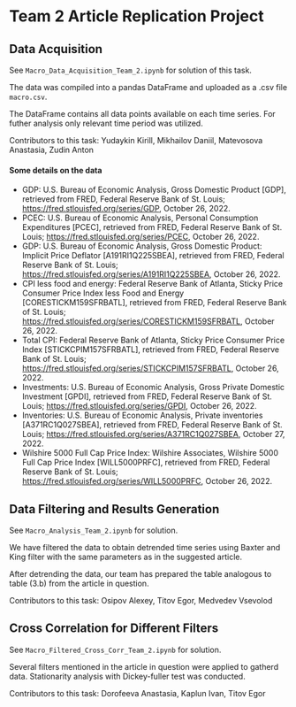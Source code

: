 # Team 2 Article Replication Project

## Data Acquisition
See `Macro_Data_Acquisition_Team_2.ipynb` for solution of this task.

The data was compiled into a pandas DataFrame and uploaded as a .csv file `macro.csv`.

The DataFrame contains all data points available on each time series. For futher analysis only relevant time period was utilized.

Contributors to this task: Yudaykin Kirill, Mikhailov Daniil, Matevosova Anastasia, Zudin Anton

#### Some details on the data
- GDP: U.S. Bureau of Economic Analysis, Gross Domestic Product [GDP], retrieved from FRED, Federal Reserve Bank of St. Louis; https://fred.stlouisfed.org/series/GDP, October 26, 2022.
- PCEC: U.S. Bureau of Economic Analysis, Personal Consumption Expenditures [PCEC], retrieved from FRED, Federal Reserve Bank of St. Louis; https://fred.stlouisfed.org/series/PCEC, October 26, 2022.
- GDP: U.S. Bureau of Economic Analysis, Gross Domestic Product: Implicit Price Deflator [A191RI1Q225SBEA], retrieved from FRED, Federal Reserve Bank of St. Louis; https://fred.stlouisfed.org/series/A191RI1Q225SBEA, October 26, 2022.
- CPI less food and energy: Federal Reserve Bank of Atlanta, Sticky Price Consumer Price Index less Food and Energy [CORESTICKM159SFRBATL], retrieved from FRED, Federal Reserve Bank of St. Louis; https://fred.stlouisfed.org/series/CORESTICKM159SFRBATL, October 26, 2022.
- Total CPI: Federal Reserve Bank of Atlanta, Sticky Price Consumer Price Index [STICKCPIM157SFRBATL], retrieved from FRED, Federal Reserve Bank of St. Louis; https://fred.stlouisfed.org/series/STICKCPIM157SFRBATL, October 26, 2022.
- Investments: U.S. Bureau of Economic Analysis, Gross Private Domestic Investment [GPDI], retrieved from FRED, Federal Reserve Bank of St. Louis; https://fred.stlouisfed.org/series/GPDI, October 26, 2022.
- Inventories: U.S. Bureau of Economic Analysis, Private inventories [A371RC1Q027SBEA], retrieved from FRED, Federal Reserve Bank of St. Louis; https://fred.stlouisfed.org/series/A371RC1Q027SBEA, October 27, 2022.
- Wilshire 5000 Full Cap Price Index: Wilshire Associates, Wilshire 5000 Full Cap Price Index [WILL5000PRFC], retrieved from FRED, Federal Reserve Bank of St. Louis; https://fred.stlouisfed.org/series/WILL5000PRFC, October 26, 2022.

## Data Filtering and Results Generation
See `Macro_Analysis_Team_2.ipynb` for solution.

We have filtered the data to obtain detrended time series using Baxter and King filter with the same parameters as in the suggested article.

After detrending the data, our team has prepared the table analogous to table (3.b) from the article in question.

Contributors to this task: Osipov Alexey, Titov Egor, Medvedev Vsevolod

## Cross Correlation for Different Filters
See `Macro_Filtered_Cross_Corr_Team_2.ipynb` for solution.

Several filters mentioned in the article in question were applied to gatherd data. Stationarity analysis with Dickey-fuller test was conducted.

Contributors to this task: Dorofeeva Anastasia, Kaplun Ivan, Titov Egor




